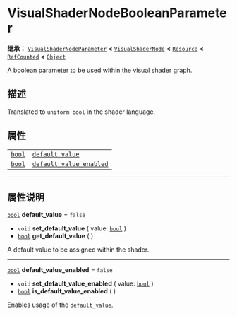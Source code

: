 <!-- ⚠ 请勿编辑本文件 ⚠ -->
<!-- 本文档使用脚本从 WeDot 引擎源码仓库生成。 -->
<!-- 生成脚本：https://github.com/WeDot-Engine/WeDot/tree/4.3/doc/tools/make_md.py； -->
<!-- 原文件：https://github.com/WeDot-Engine/WeDot/tree/4.3/doc/classes/VisualShaderNodeBooleanParameter.xml。 -->

<div id="_class_visualshadernodebooleanparameter"></div>

# VisualShaderNodeBooleanParameter

**继承：** [`VisualShaderNodeParameter`](class_visualshadernodeparameter.md) **<** [`VisualShaderNode`](class_visualshadernode.md) **<** [`Resource`](class_resource.md) **<** [`RefCounted`](class_refcounted.md) **<** [`Object`](class_object.md)

A boolean parameter to be used within the visual shader graph.

## 描述

Translated to `uniform bool` in the shader language.

## 属性

|||
|:-:|:--|
| [`bool`](class_bool.md) | [`default_value`](#class_visualshadernodebooleanparameter_property_default_value)                 | ``false`` |
| [`bool`](class_bool.md) | [`default_value_enabled`](#class_visualshadernodebooleanparameter_property_default_value_enabled) | ``false`` |

<!-- rst-class:: classref-section-separator -->

---

## 属性说明

<div id="_class_visualshadernodebooleanparameter_property_default_value"></div>

[`bool`](class_bool.md) **default_value** = ``false`` <div id="class_visualshadernodebooleanparameter_property_default_value"></div>

- `void` **set_default_value** ( value: [`bool`](class_bool.md) )
- [`bool`](class_bool.md) **get_default_value** ( )

A default value to be assigned within the shader.

<!-- rst-class:: classref-item-separator -->

---

<div id="_class_visualshadernodebooleanparameter_property_default_value_enabled"></div>

[`bool`](class_bool.md) **default_value_enabled** = ``false`` <div id="class_visualshadernodebooleanparameter_property_default_value_enabled"></div>

- `void` **set_default_value_enabled** ( value: [`bool`](class_bool.md) )
- [`bool`](class_bool.md) **is_default_value_enabled** ( )

Enables usage of the [`default_value`](#class_visualshadernodebooleanparameter_property_default_value).

[^virtual]: 本方法通常需要用户覆盖才能生效。
[^const]: 本方法无副作用，不会修改该实例的任何成员变量。
[^vararg]: 本方法除了能接受在此处描述的参数外，还能够继续接受任意数量的参数。
[^constructor]: 本方法用于构造某个类型。
[^static]: 调用本方法无需实例，可直接使用类名进行调用。
[^operator]: 本方法描述的是使用本类型作为左操作数的有效运算符。
[^bitfield]: 这个值是由下列位标志构成位掩码的整数。
[^void]: 无返回值。
